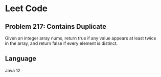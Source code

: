 # Leet Code

## Problem 217: Contains Duplicate
Given an integer array nums, return true if any value appears at least twice in the array, and return false if every element is distinct.

## Language
Java 12
